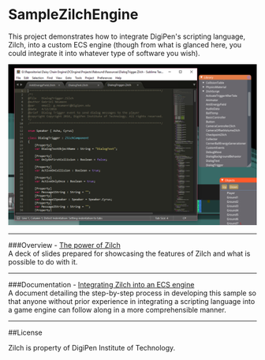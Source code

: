 # SampleZilchEngine

This project demonstrates how to integrate DigiPen's scripting language, Zilch, into a custom ECS engine (though from what is glanced here, you could integrate it into whatever type of software you wish).

<img src ="/SampleZilchEngine/Documentation/Header.png">

----
###Overview - [The power of Zilch](https://docs.google.com/presentation/d/1rtNVfNBxAnnH4YgiKdQbmv3IS8qyrdsBbuHZ9FAvOVk/edit?usp=sharing) <br />
A deck of slides prepared for showcasing the features of Zilch and what is possible to do with it.

----
###Documentation - [Integrating Zilch into an ECS engine](https://docs.google.com/document/d/1vcS50I54C9aD-ekCty_A4SKd22-1X0_7vWXQl2JLOPw/edit?usp=sharing) <br />
A document detailing the step-by-step process in developing this sample so that anyone without prior experience in integrating a scripting language into a game engine can follow along in a more comprehensible manner.

----
##License

Zilch is property of DigiPen Institute of Technology. 
